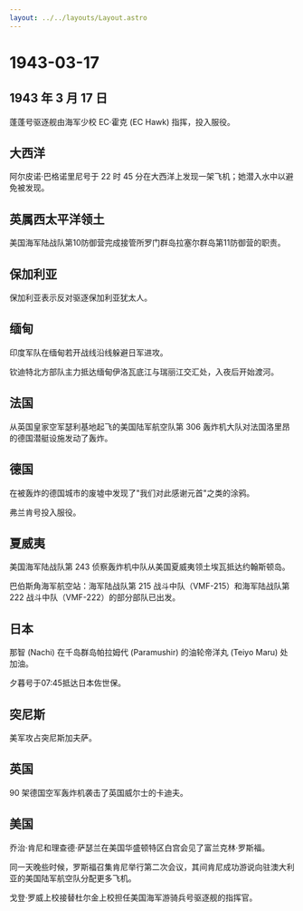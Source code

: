 ```yaml
---
layout: ../../layouts/Layout.astro
---
```


# 1943-03-17

## 1943 年 3 月 17 日

蓬蓬号驱逐舰由海军少校 EC·霍克 (EC Hawk) 指挥，投入服役。

## 大西洋

阿尔皮诺·巴格诺里尼号于 22 时 45
分在大西洋上发现一架飞机；她潜入水中以避免被发现。

## 英属西太平洋领土

美国海军陆战队第10防御营完成接管所罗门群岛拉塞尔群岛第11防御营的职责。

## 保加利亚

保加利亚表示反对驱逐保加利亚犹太人。

## 缅甸

印度军队在缅甸若开战线沿线躲避日军进攻。

钦迪特北方部队主力抵达缅甸伊洛瓦底江与瑞丽江交汇处，入夜后开始渡河。

## 法国

从英国皇家空军瑟利基地起飞的美国陆军航空队第 306
轰炸机大队对法国洛里昂的德国潜艇设施发动了轰炸。

## 德国

在被轰炸的德国城市的废墟中发现了"我们对此感谢元首"之类的涂鸦。

弗兰肯号投入服役。

## 夏威夷

美国海军陆战队第 243 侦察轰炸机中队从美国夏威夷领土埃瓦抵达约翰斯顿岛。

巴伯斯角海军航空站：海军陆战队第 215 战斗中队（VMF-215）和海军陆战队第
222 战斗中队（VMF-222）的部分部队已出发。

## 日本

那智 (Nachi) 在千岛群岛帕拉姆代 (Paramushir) 的油轮帝洋丸 (Teiyo Maru)
处加油。

夕暮号于07:45抵达日本佐世保。

## 突尼斯

美军攻占突尼斯加夫萨。

## 英国

90 架德国空军轰炸机袭击了英国威尔士的卡迪夫。

## 美国

乔治·肯尼和理查德·萨瑟兰在美国华盛顿特区白宫会见了富兰克林·罗斯福。

同一天晚些时候，罗斯福召集肯尼举行第二次会议，其间肯尼成功游说向驻澳大利亚的美国陆军航空队分配更多飞机。

戈登·罗威上校接替杜尔金上校担任美国海军游骑兵号驱逐舰的指挥官。
